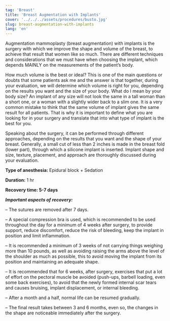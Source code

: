 ```yaml
---
tag: 'Breast'
title: 'Breast Augmentation with Implants'
cover: '../../../assets/procedures/busto.jpg'
slug: breast-augmentation-with-implants
lang: 'en'
---
```


Augmentation mammoplasty (breast augmentation) with implants is the surgery with which we improve the shape and volume of the breast, to achieve that result that women like so much. There are different techniques and considerations that we must have when choosing the implant, which depends MAINLY on the measurements of the patient’s body.

How much volume is the best or ideal? This is one of the main questions or doubts that some patients ask me and the answer is that together, during your evaluation, we will determine which volume is right for you, depending on the results you want and the size of your body. What do I mean by your body size? An implant of any size will not look the same in a tall woman than a short one, or a woman with a slightly wider back to a slim one. It is a very common mistake to think that the same volume of implant gives the same result for all patients. That is why it is important to define what you are looking for in your surgery and translate that into what type of implant is the best for you.

Speaking about the surgery, it can be performed through different approaches, depending on the results that you want and the shape of your breast. Generally, a small cut of less than 2 inches is made in the breast fold (lower part), through which a silicone implant is inserted. Implant shape and size, texture, placement, and approach are thoroughly discussed during your evaluation.

**Type of anesthesia:** Epidural block + Sedation

**Duration:** 1 hr

**Recovery time: 5-7 days**

**_Important aspects of recovery:_**

– The sutures are removed after 7 days.

– A special compression bra is used, which is recommended to be used throughout the day for a minimum of 4 weeks after surgery, to provide support, reduce discomfort, reduce the risk of bleeding, keep the implant in position and limit inflammation.

– It is recommended a minimum of 3 weeks of not carrying things weighing more than 10 pounds, as well as avoiding raising the arms above the level of the shoulder as much as possible, this to avoid moving the implant from its position and maintaining an adequate shape.

– It is recommended that for 6 weeks, after surgery, exercises that put a lot of effort on the pectoral muscle be avoided (push-ups, barbell loading, even some back exercises), to avoid that the newly formed internal scar tears and causes bruising, implant displacement, or internal bleeding.

– After a month and a half, normal life can be resumed gradually.

– The final result takes between 3 and 6 months, even so, the changes in the shape are noticeable immediately after the surgery.
